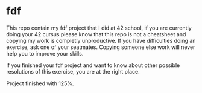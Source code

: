 # fdf

This repo contain my fdf project that I did at 42 school, if you are currently doing your 42 cursus please know that this repo is not a cheatsheet
and copying my work is completly unproductive. If you have difficulties doing an exercise, ask one of your seatmates. Copying someone else work will
never help you to improve your skills.

If you finished your fdf project and want to know about other possible resolutions of this exercise, you are at the right place.

Project finished with 125%.
